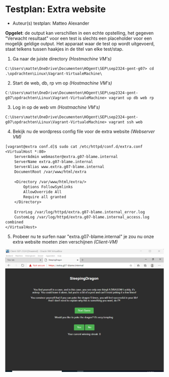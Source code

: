 # Testplan: Extra website

- Auteur(s) testplan: Matteo Alexander

**Opgelet**: de output kan verschillen in een echte opstelling, het gegeven "Verwacht resultaat" voor een test is slechts een placeholder voor een mogelijk geldige output. Het apparaat waar de test op wordt uitgevoerd, staat telkens tussen haakjes in de titel van elke test/stap.

1) Ga naar de juiste directory *(Hostmachine VM's)*

```
C:\Users\matte\OneDrive\Documenten\HOgent\SEP\sep2324-gent-g07> cd .\opdrachten\Linux\Vagrant-VirtualeMachine\
```

2) Start de web, db, rp vm op *(Hostmachine VM's)*

```
C:\Users\matte\OneDrive\Documenten\HOgent\SEP\sep2324-gent-g07\opdrachten\Linux\Vagrant-VirtualeMachine> vagrant up db web rp
```

3) Log in op de web vm *(Hostmachine VM's)*

```
C:\Users\matte\OneDrive\Documenten\HOgent\SEP\sep2324-gent-g07\opdrachten\Linux\Vagrant-VirtualeMachine> vagrant ssh web
```

4) Bekijk nu de wordpress config file voor de extra website *(Webserver VM)*

```
[vagrant@extra conf.d]$ sudo cat /etc/httpd/conf.d/extra.conf
<VirtualHost *:80>
    ServerAdmin webmaster@extra.g07-blame.internal
    ServerName extra.g07-blame.internal
    ServerAlias www.extra.g07-blame.internal
    DocumentRoot /var/www/html/extra

    <Directory /var/www/html/extra/>
        Options FollowSymlinks
        AllowOverride All
        Require all granted
    </Directory>

    ErrorLog /var/log/httpd/extra.g07-blame.internal_error.log
    CustomLog /var/log/httpd/extra.g07-blame.internal_access.log combined
</VirtualHost>
```

5) Probeer nu te surfen naar "extra.g07-blame.internal" je zou nu onze extra website moeten zien verschijnen *(Client-VM)*

![website](img/extrasite.png)